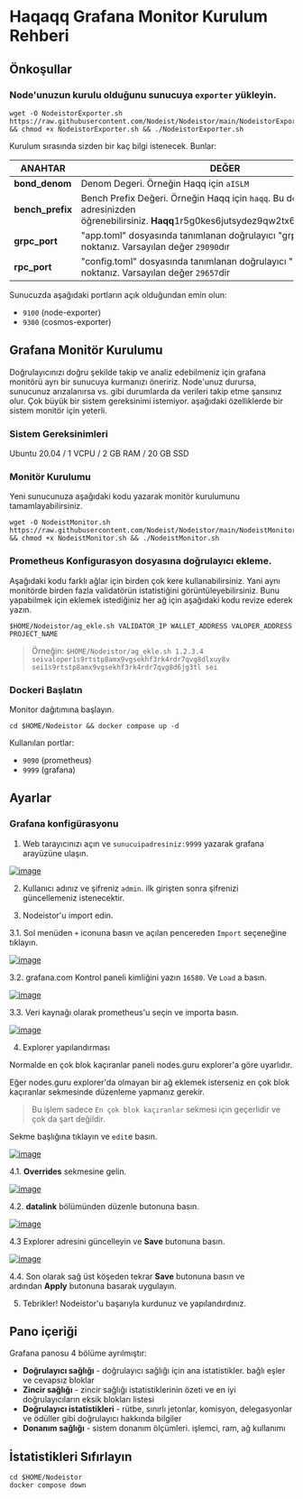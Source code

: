<h1 dir="auto">Haqaqq Grafana Monitor Kurulum Rehberi</h1>
<h2 dir="auto"><a id="user-content-&ouml;nkoşullar" class="anchor" href="https://github.com/Nodeist/Kurulumlar/tree/main/Haqq/Monitor#%C3%B6nko%C5%9Fullar" aria-hidden="true"></a>&Ouml;nkoşullar</h2>
<h3 dir="auto"><a id="user-content-nodeunuzun-kurulu-olduğunu-sunucuya-exporter-y&uuml;kleyin" class="anchor" href="https://github.com/Nodeist/Kurulumlar/tree/main/Haqq/Monitor#nodeunuzun-kurulu-oldu%C4%9Funu-sunucuya-exporter-y%C3%BCkleyin" aria-hidden="true"></a>Node'unuzun kurulu olduğunu sunucuya&nbsp;<code>exporter</code>&nbsp;y&uuml;kleyin.</h3>
<div class="snippet-clipboard-content notranslate position-relative overflow-auto">
<pre class="notranslate"><code>wget -O NodeistorExporter.sh https://raw.githubusercontent.com/Nodeist/Nodeistor/main/NodeistorExporter &amp;&amp; chmod +x NodeistorExporter.sh &amp;&amp; ./NodeistorExporter.sh
</code></pre>
</div>
<p dir="auto">Kurulum sırasında sizden bir ka&ccedil; bilgi istenecek. Bunlar:</p>
<table>
<thead>
<tr>
<th>ANAHTAR</th>
<th>DEĞER</th>
</tr>
</thead>
<tbody>
<tr>
<td><strong>bond_denom</strong></td>
<td>Denom Degeri. &Ouml;rneğin Haqq i&ccedil;in&nbsp;<code>aISLM</code></td>
</tr>
<tr>
<td><strong>bench_prefix</strong></td>
<td>Bench Prefix Değeri. &Ouml;rneğin Haqq i&ccedil;in&nbsp;<code>haqq</code>. Bu değeri c&uuml;zdan adresinizden &ouml;ğrenebilirsiniz.&nbsp;<strong>Haqq</strong>1r5g0kes6jutsydez9qw2tx6vuc8scpxn5qtyle</td>
</tr>
<tr>
<td><strong>grpc_port</strong></td>
<td>"app.toml" dosyasında tanımlanan doğrulayıcı "grpc" bağlantı noktanız. Varsayılan değer&nbsp;<code>29090</code>dır</td>
</tr>
<tr>
<td><strong>rpc_port</strong></td>
<td>"config.toml" dosyasında tanımlanan doğrulayıcı "rpc" bağlantı noktanız. Varsayılan değer&nbsp;<code>29657</code>dir</td>
</tr>
</tbody>
</table>
<p dir="auto">Sunucuzda aşağıdaki portların a&ccedil;ık olduğundan emin olun:</p>
<ul dir="auto">
<li><code>9100</code>&nbsp;(node-exporter)</li>
<li><code>9300</code>&nbsp;(cosmos-exporter)</li>
</ul>
<h2 dir="auto"><a id="user-content-grafana-monit&ouml;r-kurulumu" class="anchor" href="https://github.com/Nodeist/Kurulumlar/tree/main/Haqq/Monitor#grafana-monit%C3%B6r-kurulumu" aria-hidden="true"></a>Grafana Monit&ouml;r Kurulumu</h2>
<p dir="auto">Doğrulayıcınızı doğru şekilde takip ve analiz edebilmeniz i&ccedil;in grafana monit&ouml;r&uuml; ayrı bir sunucuya kurmanızı &ouml;neririz. Node'unuz durursa, sunucunuz arızalanırsa vs. gibi durumlarda da verileri takip etme şansınız olur. &Ccedil;ok b&uuml;y&uuml;k bir sistem gereksinimi istemiyor. aşağıdaki &ouml;zelliklerde bir sistem monit&ouml;r i&ccedil;in yeterli.</p>
<h3 dir="auto"><a id="user-content-sistem-gereksinimleri" class="anchor" href="https://github.com/Nodeist/Kurulumlar/tree/main/Haqq/Monitor#sistem-gereksinimleri" aria-hidden="true"></a>Sistem Gereksinimleri</h3>
<p dir="auto">Ubuntu 20.04 / 1 VCPU / 2 GB RAM / 20 GB SSD</p>
<h3 dir="auto"><a id="user-content-monit&ouml;r-kurulumu" class="anchor" href="https://github.com/Nodeist/Kurulumlar/tree/main/Haqq/Monitor#monit%C3%B6r-kurulumu" aria-hidden="true"></a>Monit&ouml;r Kurulumu</h3>
<p dir="auto">Yeni sunucunuza aşağıdaki kodu yazarak monit&ouml;r kurulumunu tamamlayabilirsiniz.</p>
<div class="snippet-clipboard-content notranslate position-relative overflow-auto">
<pre class="notranslate"><code>wget -O NodeistMonitor.sh https://raw.githubusercontent.com/Nodeist/Nodeistor/main/NodeistMonitor &amp;&amp; chmod +x NodeistMonitor.sh &amp;&amp; ./NodeistMonitor.sh
</code></pre>
</div>
<h3 dir="auto"><a id="user-content-prometheus-konfigurasyon-dosyasına-doğrulayıcı-ekleme" class="anchor" href="https://github.com/Nodeist/Kurulumlar/tree/main/Haqq/Monitor#prometheus-konfigurasyon-dosyas%C4%B1na-do%C4%9Frulay%C4%B1c%C4%B1-ekleme" aria-hidden="true"></a>Prometheus Konfigurasyon dosyasına doğrulayıcı ekleme.</h3>
<p dir="auto">Aşağıdaki kodu farklı ağlar i&ccedil;in birden &ccedil;ok kere kullanabilirsiniz. Yani aynı monit&ouml;rde birden fazla validat&ouml;r&uuml;n istatistiğini g&ouml;r&uuml;nt&uuml;leyebilirsiniz. Bunu yapabilmek i&ccedil;in eklemek istediğiniz her ağ i&ccedil;in aşağıdaki kodu revize ederek yazın.</p>
<div class="snippet-clipboard-content notranslate position-relative overflow-auto">
<pre class="notranslate"><code>$HOME/Nodeistor/ag_ekle.sh VALIDATOR_IP WALLET_ADDRESS VALOPER_ADDRESS PROJECT_NAME
</code></pre>
</div>
<blockquote>
<p dir="auto">&Ouml;rneğin:&nbsp;<code>$HOME/Nodeistor/ag_ekle.sh 1.2.3.4 seivaloper1s9rtstp8amx9vgsekhf3rk4rdr7qvg8dlxuy8v sei1s9rtstp8amx9vgsekhf3rk4rdr7qvg8d6jg3tl sei</code></p>
</blockquote>
<h3 dir="auto"><a id="user-content-dockeri-başlatın" class="anchor" href="https://github.com/Nodeist/Kurulumlar/tree/main/Haqq/Monitor#dockeri-ba%C5%9Flat%C4%B1n" aria-hidden="true"></a>Dockeri Başlatın</h3>
<p dir="auto">Monitor dağıtımına başlayın.</p>
<div class="snippet-clipboard-content notranslate position-relative overflow-auto">
<pre class="notranslate"><code>cd $HOME/Nodeistor &amp;&amp; docker compose up -d
</code></pre>
</div>
<p dir="auto">Kullanılan portlar:</p>
<ul dir="auto">
<li><code>9090</code>&nbsp;(prometheus)</li>
<li><code>9999</code>&nbsp;(grafana)</li>
</ul>
<h2 dir="auto"><a id="user-content-ayarlar" class="anchor" href="https://github.com/Nodeist/Kurulumlar/tree/main/Haqq/Monitor#ayarlar" aria-hidden="true"></a>Ayarlar</h2>
<h3 dir="auto"><a id="user-content-grafana-konfig&uuml;rasyonu" class="anchor" href="https://github.com/Nodeist/Kurulumlar/tree/main/Haqq/Monitor#grafana-konfig%C3%BCrasyonu" aria-hidden="true"></a>Grafana konfig&uuml;rasyonu</h3>
<ol dir="auto">
<li>Web tarayıcınızı a&ccedil;ın ve&nbsp;<code>sunucuipadresiniz:9999</code>&nbsp;yazarak grafana aray&uuml;z&uuml;ne ulaşın.</li>
</ol>
<p dir="auto"><a href="https://camo.githubusercontent.com/b746d33c968a395ed0cd68cba5e6a0ee74fe35c8bb42baadc5fa745d8d3a84e3/68747470733a2f2f692e68697a6c69726573696d2e636f6d2f713576317278672e706e67" target="_blank" rel="noopener noreferrer nofollow"><img src="https://camo.githubusercontent.com/b746d33c968a395ed0cd68cba5e6a0ee74fe35c8bb42baadc5fa745d8d3a84e3/68747470733a2f2f692e68697a6c69726573696d2e636f6d2f713576317278672e706e67" alt="image" data-canonical-src="https://i.hizliresim.com/q5v1rxg.png" /></a></p>
<ol dir="auto" start="2">
<li>
<p dir="auto">Kullanıcı adınız ve şifreniz&nbsp;<code>admin</code>. ilk girişten sonra şifrenizi g&uuml;ncellemeniz istenecektir.</p>
</li>
<li>
<p dir="auto">Nodeistor'u import edin.</p>
</li>
</ol>
<p dir="auto">3.1. Sol men&uuml;den&nbsp;<code>+</code>&nbsp;iconuna basın ve a&ccedil;ılan pencereden&nbsp;<code>Import</code>&nbsp;se&ccedil;eneğine tıklayın.</p>
<p dir="auto"><a href="https://camo.githubusercontent.com/d44dca967f9167a46190f7436ab6004bebf0e0f873264e88e80a345f9ab8564b/68747470733a2f2f692e68697a6c69726573696d2e636f6d2f673736736b766d2e706e67" target="_blank" rel="noopener noreferrer nofollow"><img src="https://camo.githubusercontent.com/d44dca967f9167a46190f7436ab6004bebf0e0f873264e88e80a345f9ab8564b/68747470733a2f2f692e68697a6c69726573696d2e636f6d2f673736736b766d2e706e67" alt="image" data-canonical-src="https://i.hizliresim.com/g76skvm.png" /></a></p>
<p dir="auto">3.2. grafana.com Kontrol paneli kimliğini yazın&nbsp;<code>16580</code>. Ve&nbsp;<code>Load</code>&nbsp;a basın.</p>
<p dir="auto"><a href="https://camo.githubusercontent.com/446eb0da262f0fb5211dcd88e29a39b6068750a4bffb0e6e3c53904e12b1b47c/68747470733a2f2f692e68697a6c69726573696d2e636f6d2f326334656c79382e706e67" target="_blank" rel="noopener noreferrer nofollow"><img src="https://camo.githubusercontent.com/446eb0da262f0fb5211dcd88e29a39b6068750a4bffb0e6e3c53904e12b1b47c/68747470733a2f2f692e68697a6c69726573696d2e636f6d2f326334656c79382e706e67" alt="image" data-canonical-src="https://i.hizliresim.com/2c4ely8.png" /></a></p>
<p dir="auto">3.3. Veri kaynağı olarak prometheus'u se&ccedil;in ve importa basın.</p>
<p dir="auto"><a href="https://camo.githubusercontent.com/3177a1017e29de9b6afbe7878086f80f0e86741c0a58add8cbad75e0ddae867e/68747470733a2f2f692e68697a6c69726573696d2e636f6d2f616368756564652e706e67" target="_blank" rel="noopener noreferrer nofollow"><img src="https://camo.githubusercontent.com/3177a1017e29de9b6afbe7878086f80f0e86741c0a58add8cbad75e0ddae867e/68747470733a2f2f692e68697a6c69726573696d2e636f6d2f616368756564652e706e67" alt="image" data-canonical-src="https://i.hizliresim.com/achuede.png" /></a></p>
<ol dir="auto" start="4">
<li>Explorer yapılandırması</li>
</ol>
<p dir="auto">Normalde en &ccedil;ok blok ka&ccedil;ıranlar paneli nodes.guru explorer'a g&ouml;re uyarlıdır.</p>
<p dir="auto">Eğer nodes.guru explorer'da olmayan bir ağ eklemek isterseniz en &ccedil;ok blok ka&ccedil;ıranlar sekmesinde d&uuml;zenleme yapmanız gerekir.</p>
<blockquote>
<p dir="auto">Bu işlem sadece&nbsp;<code>En &ccedil;ok blok ka&ccedil;ıranlar</code>&nbsp;sekmesi i&ccedil;in ge&ccedil;erlidir ve &ccedil;ok da şart değildir.</p>
</blockquote>
<p dir="auto">Sekme başlığına tıklayın ve&nbsp;<code>edit</code>e basın.</p>
<p dir="auto"><a href="https://camo.githubusercontent.com/b6fab11e29593e489c028b7f933220dc2759e88d062b4a7a98f4bfc99d3116bf/68747470733a2f2f692e68697a6c69726573696d2e636f6d2f376737307372622e706e67" target="_blank" rel="noopener noreferrer nofollow"><img src="https://camo.githubusercontent.com/b6fab11e29593e489c028b7f933220dc2759e88d062b4a7a98f4bfc99d3116bf/68747470733a2f2f692e68697a6c69726573696d2e636f6d2f376737307372622e706e67" alt="image" data-canonical-src="https://i.hizliresim.com/7g70srb.png" /></a></p>
<p dir="auto">4.1.&nbsp;<strong>Overrides</strong>&nbsp;sekmesine gelin.</p>
<p dir="auto"><a href="https://camo.githubusercontent.com/c11194fe54e7eb726abc49c8c765d5ae7ca4db42a6347e14d8ff4212d6697521/68747470733a2f2f692e68697a6c69726573696d2e636f6d2f616264616839302e706e67" target="_blank" rel="noopener noreferrer nofollow"><img src="https://camo.githubusercontent.com/c11194fe54e7eb726abc49c8c765d5ae7ca4db42a6347e14d8ff4212d6697521/68747470733a2f2f692e68697a6c69726573696d2e636f6d2f616264616839302e706e67" alt="image" data-canonical-src="https://i.hizliresim.com/abdah90.png" /></a></p>
<p dir="auto">4.2.&nbsp;<strong>datalink</strong>&nbsp;b&ouml;l&uuml;m&uuml;nden d&uuml;zenle butonuna basın.</p>
<p dir="auto"><a href="https://camo.githubusercontent.com/ecc110cf103aecbdb0e4d9556edb649614f6a5c0f790e7384638f077cce92a6f/68747470733a2f2f692e68697a6c69726573696d2e636f6d2f6770716f7961682e706e67" target="_blank" rel="noopener noreferrer nofollow"><img src="https://camo.githubusercontent.com/ecc110cf103aecbdb0e4d9556edb649614f6a5c0f790e7384638f077cce92a6f/68747470733a2f2f692e68697a6c69726573696d2e636f6d2f6770716f7961682e706e67" alt="image" data-canonical-src="https://i.hizliresim.com/gpqoyah.png" /></a></p>
<p dir="auto">4.3 Explorer adresini g&uuml;ncelleyin ve&nbsp;<strong>Save</strong>&nbsp;butonuna basın.</p>
<p dir="auto"><a href="https://camo.githubusercontent.com/f7f2cda8c46551b0256ee632c16879b9083eeaefc74a98782137ead8fcc60e72/68747470733a2f2f692e68697a6c69726573696d2e636f6d2f6231737434786e2e706e67" target="_blank" rel="noopener noreferrer nofollow"><img src="https://camo.githubusercontent.com/f7f2cda8c46551b0256ee632c16879b9083eeaefc74a98782137ead8fcc60e72/68747470733a2f2f692e68697a6c69726573696d2e636f6d2f6231737434786e2e706e67" alt="image" data-canonical-src="https://i.hizliresim.com/b1st4xn.png" /></a></p>
<p dir="auto">4.4. Son olarak sağ &uuml;st k&ouml;şeden tekrar&nbsp;<strong>Save</strong>&nbsp;butonuna basın ve ardından&nbsp;<strong>Apply</strong>&nbsp;butonuna basarak uygulayın.</p>
<ol dir="auto" start="5">
<li>Tebrikler! Nodeistor'u başarıyla kurdunuz ve yapılandırdınız.</li>
</ol>
<h2 dir="auto"><a id="user-content-pano-i&ccedil;eriği" class="anchor" href="https://github.com/Nodeist/Kurulumlar/tree/main/Haqq/Monitor#pano-i%C3%A7eri%C4%9Fi" aria-hidden="true"></a>Pano i&ccedil;eriği</h2>
<p dir="auto">Grafana panosu 4 b&ouml;l&uuml;me ayrılmıştır:</p>
<ul dir="auto">
<li><strong>Doğrulayıcı sağlığı</strong>&nbsp;- doğrulayıcı sağlığı i&ccedil;in ana istatistikler. bağlı eşler ve cevapsız bloklar</li>
<li><strong>Zincir sağlığı</strong>&nbsp;- zincir sağlığı istatistiklerinin &ouml;zeti ve en iyi doğrulayıcıların eksik blokları listesi</li>
<li><strong>Doğrulayıcı istatistikleri</strong>&nbsp;- r&uuml;tbe, sınırlı jetonlar, komisyon, delegasyonlar ve &ouml;d&uuml;ller gibi doğrulayıcı hakkında bilgiler</li>
<li><strong>Donanım sağlığı</strong>&nbsp;- sistem donanım &ouml;l&ccedil;&uuml;mleri. işlemci, ram, ağ kullanımı</li>
</ul>
<h2 dir="auto"><a id="user-content-i̇statistikleri-sıfırlayın" class="anchor" href="https://github.com/Nodeist/Kurulumlar/tree/main/Haqq/Monitor#i%CC%87statistikleri-s%C4%B1f%C4%B1rlay%C4%B1n" aria-hidden="true"></a>İstatistikleri Sıfırlayın</h2>
<div class="snippet-clipboard-content notranslate position-relative overflow-auto">
<pre class="notranslate"><code>cd $HOME/Nodeistor
docker compose down
</code></pre>
</div>
